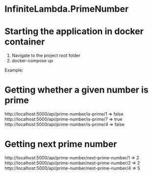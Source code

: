 # InfiniteLambda.PrimeNumber

# Starting the application in docker container
1. Navigate to the project root folder
2. docker-compose up

Example:
# Getting whether a given number is prime
http://localhost:5000/api/prime-number/is-prime/1 => false
http://localhost:5000/api/prime-number/is-prime/7 => true
http://localhost:5000/api/prime-number/is-prime/4 => false

# Getting next prime number
http://localhost:5000/api/prime-number/next-prime-number/1 => 2
http://localhost:5000/api/prime-number/next-prime-number/2 => 2
http://localhost:5000/api/prime-number/next-prime-number/4 => 5